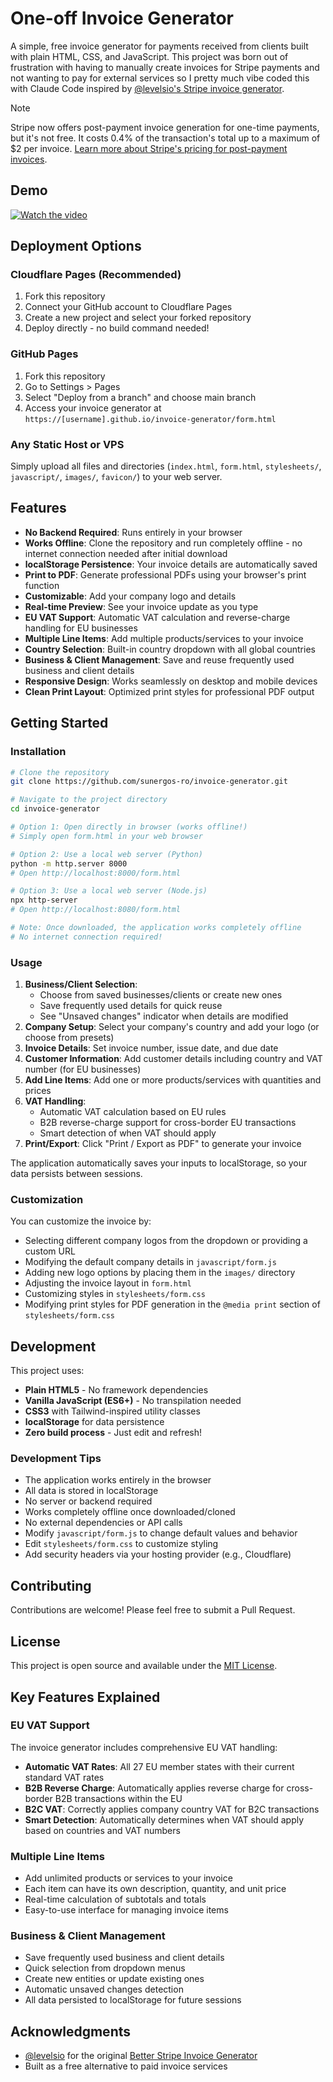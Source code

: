 # One-off Invoice Generator

A simple, free invoice generator for payments received from clients built with plain HTML, CSS, and JavaScript. This project was born out of frustration with having to manually create invoices for Stripe payments and not wanting to pay for external services so I pretty much vibe coded this with Claude Code inspired by [@levelsio's Stripe invoice generator](https://gist.github.com/levelsio/b30721cc99166223fcf3dd590d6d0454).

> [!NOTE]
> Stripe now offers post-payment invoice generation for one-time payments, but it's not free. It costs 0.4% of the transaction's total up to a maximum of $2 per invoice. [Learn more about Stripe's pricing for post-payment invoices](https://support.stripe.com/questions/pricing-for-post-payment-invoices-for-one-time-purchases-via-checkout-and-payment-links).

## Demo

[![Watch the video](https://img.youtube.com/vi/Hwarc6oYa-o/0.jpg)](https://youtu.be/Hwarc6oYa-o)

## Deployment Options

### Cloudflare Pages (Recommended)
1. Fork this repository
2. Connect your GitHub account to Cloudflare Pages
3. Create a new project and select your forked repository
4. Deploy directly - no build command needed!

### GitHub Pages
1. Fork this repository
2. Go to Settings > Pages
3. Select "Deploy from a branch" and choose main branch
4. Access your invoice generator at `https://[username].github.io/invoice-generator/form.html`

### Any Static Host or VPS
Simply upload all files and directories (`index.html`, `form.html`, `stylesheets/`, `javascript/`, `images/`, `favicon/`) to your web server.

## Features

- **No Backend Required**: Runs entirely in your browser
- **Works Offline**: Clone the repository and run completely offline - no internet connection needed after initial download
- **localStorage Persistence**: Your invoice details are automatically saved
- **Print to PDF**: Generate professional PDFs using your browser's print function
- **Customizable**: Add your company logo and details
- **Real-time Preview**: See your invoice update as you type
- **EU VAT Support**: Automatic VAT calculation and reverse-charge handling for EU businesses
- **Multiple Line Items**: Add multiple products/services to your invoice
- **Country Selection**: Built-in country dropdown with all global countries
- **Business & Client Management**: Save and reuse frequently used business and client details
- **Responsive Design**: Works seamlessly on desktop and mobile devices
- **Clean Print Layout**: Optimized print styles for professional PDF output

## Getting Started

### Installation

```bash
# Clone the repository
git clone https://github.com/sunergos-ro/invoice-generator.git

# Navigate to the project directory
cd invoice-generator

# Option 1: Open directly in browser (works offline!)
# Simply open form.html in your web browser

# Option 2: Use a local web server (Python)
python -m http.server 8000
# Open http://localhost:8000/form.html

# Option 3: Use a local web server (Node.js)
npx http-server
# Open http://localhost:8080/form.html

# Note: Once downloaded, the application works completely offline
# No internet connection required!
```

### Usage

1. **Business/Client Selection**: 
   - Choose from saved businesses/clients or create new ones
   - Save frequently used details for quick reuse
   - See "Unsaved changes" indicator when details are modified
2. **Company Setup**: Select your company's country and add your logo (or choose from presets)
3. **Invoice Details**: Set invoice number, issue date, and due date
4. **Customer Information**: Add customer details including country and VAT number (for EU businesses)
5. **Add Line Items**: Add one or more products/services with quantities and prices
6. **VAT Handling**: 
   - Automatic VAT calculation based on EU rules
   - B2B reverse-charge support for cross-border EU transactions
   - Smart detection of when VAT should apply
7. **Print/Export**: Click "Print / Export as PDF" to generate your invoice

The application automatically saves your inputs to localStorage, so your data persists between sessions.

### Customization

You can customize the invoice by:
- Selecting different company logos from the dropdown or providing a custom URL
- Modifying the default company details in `javascript/form.js`
- Adding new logo options by placing them in the `images/` directory
- Adjusting the invoice layout in `form.html`
- Customizing styles in `stylesheets/form.css`
- Modifying print styles for PDF generation in the `@media print` section of `stylesheets/form.css`

## Development

This project uses:
- **Plain HTML5** - No framework dependencies
- **Vanilla JavaScript (ES6+)** - No transpilation needed
- **CSS3** with Tailwind-inspired utility classes
- **localStorage** for data persistence
- **Zero build process** - Just edit and refresh!

### Development Tips

- The application works entirely in the browser
- All data is stored in localStorage
- No server or backend required
- Works completely offline once downloaded/cloned
- No external dependencies or API calls
- Modify `javascript/form.js` to change default values and behavior
- Edit `stylesheets/form.css` to customize styling
- Add security headers via your hosting provider (e.g., Cloudflare)

## Contributing

Contributions are welcome! Please feel free to submit a Pull Request.

## License

This project is open source and available under the [MIT License](LICENSE.md).

## Key Features Explained

### EU VAT Support
The invoice generator includes comprehensive EU VAT handling:
- **Automatic VAT Rates**: All 27 EU member states with their current standard VAT rates
- **B2B Reverse Charge**: Automatically applies reverse charge for cross-border B2B transactions within the EU
- **B2C VAT**: Correctly applies company country VAT for B2C transactions
- **Smart Detection**: Automatically determines when VAT should apply based on countries and VAT numbers

### Multiple Line Items
- Add unlimited products or services to your invoice
- Each item can have its own description, quantity, and unit price
- Real-time calculation of subtotals and totals
- Easy-to-use interface for managing invoice items

### Business & Client Management
- Save frequently used business and client details
- Quick selection from dropdown menus
- Create new entities or update existing ones
- Automatic unsaved changes detection
- All data persisted to localStorage for future sessions

## Acknowledgments

- [@levelsio](https://twitter.com/levelsio) for the original [Better Stripe Invoice Generator](https://gist.github.com/levelsio/b30721cc99166223fcf3dd590d6d0454)
- Built as a free alternative to paid invoice services
